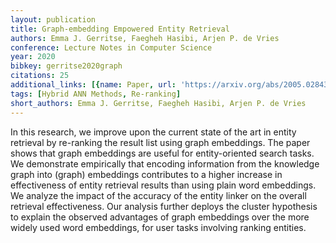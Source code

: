 ```yaml
---
layout: publication
title: Graph-embedding Empowered Entity Retrieval
authors: Emma J. Gerritse, Faegheh Hasibi, Arjen P. de Vries
conference: Lecture Notes in Computer Science
year: 2020
bibkey: gerritse2020graph
citations: 25
additional_links: [{name: Paper, url: 'https://arxiv.org/abs/2005.02843'}]
tags: [Hybrid ANN Methods, Re-ranking]
short_authors: Emma J. Gerritse, Faegheh Hasibi, Arjen P. de Vries
---
```

In this research, we improve upon the current state of the art in entity
retrieval by re-ranking the result list using graph embeddings. The paper shows
that graph embeddings are useful for entity-oriented search tasks. We
demonstrate empirically that encoding information from the knowledge graph into
(graph) embeddings contributes to a higher increase in effectiveness of entity
retrieval results than using plain word embeddings. We analyze the impact of
the accuracy of the entity linker on the overall retrieval effectiveness. Our
analysis further deploys the cluster hypothesis to explain the observed
advantages of graph embeddings over the more widely used word embeddings, for
user tasks involving ranking entities.